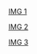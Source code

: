 [IMG 1](images/multiLayer/1.jpg)

[IMG 2](images/multiLayer/2.jpg)

[IMG 3](images/multiLayer/3.jpg)